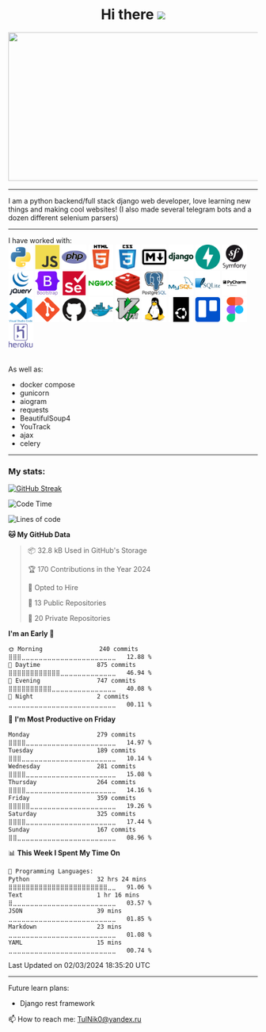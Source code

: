 <h1 align="center">Hi there <img src="https://media.giphy.com/media/hvRJCLFzcasrR4ia7z/giphy.gif" width="40"></h1>
<p align="center"><img src="https://media.giphy.com/media/dWesBcTLavkZuG35MI/giphy.gif" width="600" height="300"  /></p>

---

I am a python backend/full stack django web developer, love learning new things and making cool websites!
(I also made several telegram bots and a dozen different selenium parsers)

---

I have worked with:<br>
<img src="https://github.com/devicons/devicon/blob/master/icons/python/python-original.svg" width="50px" height="50px">
<img src="https://github.com/devicons/devicon/blob/master/icons/javascript/javascript-original.svg" width="50px" height="50px">
<img src="https://github.com/devicons/devicon/blob/master/icons/php/php-original.svg" width="50px" height="50px">
<img src="https://github.com/devicons/devicon/blob/master/icons/html5/html5-original-wordmark.svg" width="50px" height="50px">
<img src="https://github.com/devicons/devicon/blob/master/icons/css3/css3-original-wordmark.svg" width="50px" height="50px">
<img src="https://github.com/devicons/devicon/blob/master/icons/markdown/markdown-original.svg" width="50px" height="50px">
<img src="https://github.com/devicons/devicon/blob/master/icons/django/django-plain-wordmark.svg" width="50px" height="50px">
<img src="https://github.com/devicons/devicon/blob/master/icons/fastapi/fastapi-original.svg" width="50px" height="50px">
<img src="https://github.com/devicons/devicon/blob/master/icons/symfony/symfony-original-wordmark.svg" width="50px" height="50px">
<img src="https://github.com/devicons/devicon/blob/master/icons/jquery/jquery-original-wordmark.svg" width="50px" height="50px">
<img src="https://github.com/devicons/devicon/blob/master/icons/bootstrap/bootstrap-original-wordmark.svg" width="50px" height="50px">
<img src="https://github.com/devicons/devicon/blob/master/icons/selenium/selenium-original.svg" width="50px" height="50px">
<img src="https://github.com/devicons/devicon/blob/master/icons/nginx/nginx-original.svg" width="50px" height="50px">
<img src="https://github.com/devicons/devicon/blob/master/icons/redis/redis-original.svg" width="50px" height="50px">
<img src="https://github.com/devicons/devicon/blob/master/icons/postgresql/postgresql-original-wordmark.svg" width="50px" height="50px">
<img src="https://github.com/devicons/devicon/blob/master/icons/mysql/mysql-original-wordmark.svg" width="50px" height="50px">
<img src="https://github.com/devicons/devicon/blob/master/icons/sqlite/sqlite-original-wordmark.svg" width="50px" height="50px">
<img src="https://github.com/devicons/devicon/blob/master/icons/pycharm/pycharm-original-wordmark.svg" width="50px" height="50px">
<img src="https://github.com/devicons/devicon/blob/master/icons/vscode/vscode-original-wordmark.svg" width="50px" height="50px">
<img src="https://github.com/devicons/devicon/blob/master/icons/git/git-original.svg" width="50px" height="50px">
<img src="https://github.com/devicons/devicon/blob/master/icons/github/github-original.svg" width="50px" height="50px">
<img src="https://github.com/devicons/devicon/blob/master/icons/docker/docker-original.svg" width="50px" height="50px">
<img src="https://github.com/devicons/devicon/blob/master/icons/vim/vim-original.svg" width="50px" height="50px">
<img src="https://github.com/devicons/devicon/blob/master/icons/linux/linux-original.svg" width="50px" height="50px">
<img src="https://github.com/devicons/devicon/blob/master/icons/ubuntu/ubuntu-plain.svg" width="50px" height="50px">
<img src="https://github.com/devicons/devicon/blob/master/icons/trello/trello-plain.svg" width="50px" height="50px">
<img src="https://github.com/devicons/devicon/blob/master/icons/figma/figma-original.svg" width="50px" height="50px">
<img src="https://github.com/devicons/devicon/blob/master/icons/heroku/heroku-original-wordmark.svg" width="50px" height="50px">

<br>As well as:
- docker compose
- gunicorn
- aiogram
- requests
- BeautifulSoup4
- YouTrack
- ajax
- celery

---

### My stats:

[![GitHub Streak](http://github-readme-streak-stats.herokuapp.com?user=LaGGgggg&theme=radical)](https://git.io/streak-stats)<br>

<!--START_SECTION:waka-->
![Code Time](http://img.shields.io/badge/Code%20Time-1%2C235%20hrs%2025%20mins-blue)

![Lines of code](https://img.shields.io/badge/From%20Hello%20World%20I%27ve%20Written-1.4%20million%20lines%20of%20code-blue)

**🐱 My GitHub Data** 

> 📦 32.8 kB Used in GitHub's Storage 
 > 
> 🏆 170 Contributions in the Year 2024
 > 
> 💼 Opted to Hire
 > 
> 📜 13 Public Repositories 
 > 
> 🔑 20 Private Repositories 
 > 
**I'm an Early 🐤** 

```text
🌞 Morning                240 commits         ⣿⣿⣿⣀⣀⣀⣀⣀⣀⣀⣀⣀⣀⣀⣀⣀⣀⣀⣀⣀⣀⣀⣀⣀⣀   12.88 % 
🌆 Daytime                875 commits         ⣿⣿⣿⣿⣿⣿⣿⣿⣿⣿⣿⣿⣀⣀⣀⣀⣀⣀⣀⣀⣀⣀⣀⣀⣀   46.94 % 
🌃 Evening                747 commits         ⣿⣿⣿⣿⣿⣿⣿⣿⣿⣿⣀⣀⣀⣀⣀⣀⣀⣀⣀⣀⣀⣀⣀⣀⣀   40.08 % 
🌙 Night                  2 commits           ⣀⣀⣀⣀⣀⣀⣀⣀⣀⣀⣀⣀⣀⣀⣀⣀⣀⣀⣀⣀⣀⣀⣀⣀⣀   00.11 % 
```
📅 **I'm Most Productive on Friday** 

```text
Monday                   279 commits         ⣿⣿⣿⣿⣀⣀⣀⣀⣀⣀⣀⣀⣀⣀⣀⣀⣀⣀⣀⣀⣀⣀⣀⣀⣀   14.97 % 
Tuesday                  189 commits         ⣿⣿⣿⣀⣀⣀⣀⣀⣀⣀⣀⣀⣀⣀⣀⣀⣀⣀⣀⣀⣀⣀⣀⣀⣀   10.14 % 
Wednesday                281 commits         ⣿⣿⣿⣿⣀⣀⣀⣀⣀⣀⣀⣀⣀⣀⣀⣀⣀⣀⣀⣀⣀⣀⣀⣀⣀   15.08 % 
Thursday                 264 commits         ⣿⣿⣿⣿⣀⣀⣀⣀⣀⣀⣀⣀⣀⣀⣀⣀⣀⣀⣀⣀⣀⣀⣀⣀⣀   14.16 % 
Friday                   359 commits         ⣿⣿⣿⣿⣿⣀⣀⣀⣀⣀⣀⣀⣀⣀⣀⣀⣀⣀⣀⣀⣀⣀⣀⣀⣀   19.26 % 
Saturday                 325 commits         ⣿⣿⣿⣿⣀⣀⣀⣀⣀⣀⣀⣀⣀⣀⣀⣀⣀⣀⣀⣀⣀⣀⣀⣀⣀   17.44 % 
Sunday                   167 commits         ⣿⣿⣀⣀⣀⣀⣀⣀⣀⣀⣀⣀⣀⣀⣀⣀⣀⣀⣀⣀⣀⣀⣀⣀⣀   08.96 % 
```


📊 **This Week I Spent My Time On** 

```text
💬 Programming Languages: 
Python                   32 hrs 24 mins      ⣿⣿⣿⣿⣿⣿⣿⣿⣿⣿⣿⣿⣿⣿⣿⣿⣿⣿⣿⣿⣿⣿⣿⣀⣀   91.06 % 
Text                     1 hr 16 mins        ⣿⣀⣀⣀⣀⣀⣀⣀⣀⣀⣀⣀⣀⣀⣀⣀⣀⣀⣀⣀⣀⣀⣀⣀⣀   03.57 % 
JSON                     39 mins             ⣀⣀⣀⣀⣀⣀⣀⣀⣀⣀⣀⣀⣀⣀⣀⣀⣀⣀⣀⣀⣀⣀⣀⣀⣀   01.85 % 
Markdown                 23 mins             ⣀⣀⣀⣀⣀⣀⣀⣀⣀⣀⣀⣀⣀⣀⣀⣀⣀⣀⣀⣀⣀⣀⣀⣀⣀   01.08 % 
YAML                     15 mins             ⣀⣀⣀⣀⣀⣀⣀⣀⣀⣀⣀⣀⣀⣀⣀⣀⣀⣀⣀⣀⣀⣀⣀⣀⣀   00.74 % 
```


 Last Updated on 02/03/2024 18:35:20 UTC
<!--END_SECTION:waka-->

---

Future learn plans: 
- Django rest framework

📫 How to reach me: TulNik0@yandex.ru
